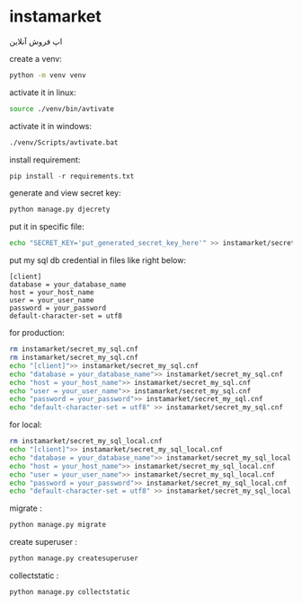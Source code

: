 # instamarket
اپ فروش آنلاین


create a venv:
```bash
python -m venv venv
```
activate it in linux:
```bash
source ./venv/bin/avtivate
```
activate it in windows:
```bash
./venv/Scripts/avtivate.bat
```
install requirement:
```python
pip install -r requirements.txt
```

generate and view secret key:
```python
python manage.py djecrety
```
put it in specific file:
```bash
echo "SECRET_KEY='put_generated_secret_key_here'" >> instamarket/secret_key.py
```


put my sql db credential in files like right below:

```
[client]
database = your_database_name
host = your_host_name
user = your_user_name
password = your_password
default-character-set = utf8
```
for production:
```bash
rm instamarket/secret_my_sql.cnf
rm instamarket/secret_my_sql.cnf
echo "[client]">> instamarket/secret_my_sql.cnf
echo "database = your_database_name">> instamarket/secret_my_sql.cnf
echo "host = your_host_name">> instamarket/secret_my_sql.cnf
echo "user = your_user_name">> instamarket/secret_my_sql.cnf
echo "password = your_password">> instamarket/secret_my_sql.cnf
echo "default-character-set = utf8" >> instamarket/secret_my_sql.cnf
```
for local:
```bash
rm instamarket/secret_my_sql_local.cnf
echo "[client]">> instamarket/secret_my_sql_local.cnf
echo "database = your_database_name">> instamarket/secret_my_sql_local.cnf
echo "host = your_host_name">> instamarket/secret_my_sql_local.cnf
echo "user = your_user_name">> instamarket/secret_my_sql_local.cnf
echo "password = your_password">> instamarket/secret_my_sql_local.cnf
echo "default-character-set = utf8" >> instamarket/secret_my_sql_local.cnf
```



migrate : 
```python
python manage.py migrate
```

create superuser : 
```python
python manage.py createsuperuser
```

collectstatic : 
```python
python manage.py collectstatic
```

